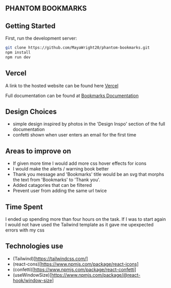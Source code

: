## PHANTOM BOOKMARKS

## Getting Started

First, run the development server:

```bash
git clone https://github.com/MayaWright20/phantom-bookmarks.git
npm install
npm run dev
```

## Vercel 
A link to the hosted website can be found here [Vercel](https://phantom-bookmarks-three.vercel.app/)

Full documentation can be found at [Bookmarks Documentation](https://watery-turquoise-b47.notion.site/Phantom-Frontend-Developer-Test-f01307b9e59b4380b1f26ac3318996c3?pvs=4)

## Design Choices 
 - simple design inspired by photos in the 'Design Inspo' section of the full documentation
 - confetti shown when user enters an email for the first time 

## Areas to improve on 
- If given more time I would add more css hover effects for icons 
- I would make the alerts / warning book better 
- Thank you message and 'Bookmarks' title would be an svg that morphs the text from 'Bookmarks' to 'Thank you'. 
- Added catagories that can be filtered 
- Prevent user from adding the same url twice

## Time Spent
I ended up spending more than four hours on the task. If I was to start again I would not have used the Tailwind template as it gave me upexpected errors with my css

## Technologies use 
- (Tailwind)[https://tailwindcss.com/]
- (react-cons)[https://www.npmjs.com/package/react-icons]
- (confetti)[https://www.npmjs.com/package/react-confetti] 
- (useWindowSize)[https://www.npmjs.com/package/@react-hook/window-size]
